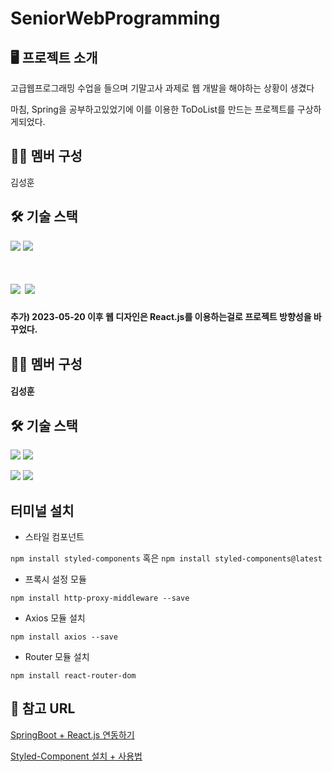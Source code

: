 # SeniorWebProgramming
## 🖥 프로젝트 소개
고급웹프로그래밍 수업을 들으며 기말고사 과제로 웹 개발을 해야하는 상황이 생겼다 

마침, Spring을 공부하고있었기에 이를 이용한 ToDoList를 만드는 프로젝트를 구상하게되었다.


## 👩‍💻 멤버 구성

김성훈

## 🛠 기술 스택

<img src="https://img.shields.io/badge/Spring-6DB33F?style=for-the-badge&logo=Spring&logoColor=white"> <img src="https://img.shields.io/badge/SpringBoot-6DB33F?style=for-the-badge&logo=SpringBoot&logoColor=white"> 

<img src="https://img.shields.io/badge/Spring Security-6DB33F?style=for-the-badge&logo=SpringSecurity&logoColor=white"> <img src="https://img.shields.io/badge/MySQL-blue?style=for-the-badge&logo=MYSQL&logoColor=white">
=======
#### 추가) 2023-05-20 이후 웹 디자인은 React.js를 이용하는걸로 프로젝트 방향성을 바꾸었다.


## 👩‍💻 멤버 구성

#### 김성훈

## 🛠 기술 스택

<img src="https://img.shields.io/badge/SpringBoot-6DB33F?style=for-the-badge&logo=SpringBoot&logoColor=white"> <img src="https://img.shields.io/badge/Spring Security-6DB33F?style=for-the-badge&logo=SpringSecurity&logoColor=white"> 

<img src="https://img.shields.io/badge/MySQL-blue?style=for-the-badge&logo=MYSQL&logoColor=white"> <img src="https://img.shields.io/badge/React-white?style=for-the-badge&logo=React&logoColor=skyblue"> 

## 터미널 설치

* 스타일 컴포넌트

`npm install styled-components` 혹은 `npm install styled-components@latest`

* 프록시 설정 모듈

`npm install http-proxy-middleware --save`

* Axios 모듈 설치

`npm install axios --save`

* Router 모듈 설치

`npm install react-router-dom`

## 📜 참고 URL

[SpringBoot + React.js 연동하기](https://velog.io/@u-nij/Spring-Boot-React.js-%EA%B0%9C%EB%B0%9C%ED%99%98%EA%B2%BD-%EC%84%B8%ED%8C%85)

[Styled-Component 설치 + 사용법](https://nerd-lee.github.io/styled-components/0001/)
